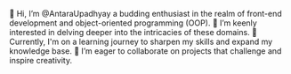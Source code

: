 👋 Hi, I’m @AntaraUpadhyay a budding enthusiast in the realm of front-end development and object-oriented programming (OOP).
👀 I’m keenly interested in delving deeper into the intricacies of these domains.
🌱 Currently, I'm on a learning journey to sharpen my skills and expand my knowledge base. 
💞️ I’m eager to collaborate on projects that challenge and inspire creativity. 
